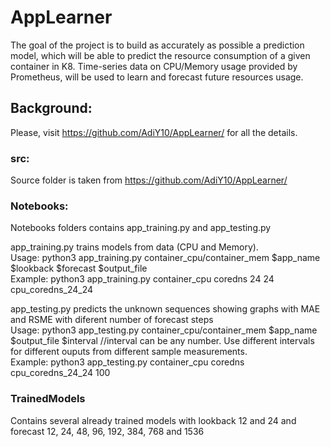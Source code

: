 # AppLearner

The goal of the project is to build as accurately as possible a prediction model, which will be able to predict the resource consumption of a given container in K8.
Time-series data on CPU/Memory usage provided by Prometheus, will be used to learn and forecast future resources usage.

## Background:
Please, visit https://github.com/AdiY10/AppLearner/ for all the details.

### src:
Source folder is taken from https://github.com/AdiY10/AppLearner/

### Notebooks:
Notebooks folders contains app_training.py and app_testing.py

app_training.py trains models from data (CPU and Memory).  
Usage: python3 app_training.py container_cpu/container_mem $app_name $lookback $forecast $output_file  
Example: python3 app_training.py container_cpu coredns 24 24 cpu_coredns_24_24

app_testing.py predicts the unknown sequences showing graphs with MAE and RSME with diferent number of forecast steps  
Usage: python3 app_testing.py container_cpu/container_mem $app_name $output_file $interval //interval can be any number. Use different intervals for different ouputs from different sample measurements.  
Example: python3 app_testing.py container_cpu coredns cpu_coredns_24_24 100

### TrainedModels
Contains several already trained models with lookback 12 and 24 and forecast 12, 24, 48, 96, 192, 384, 768 and 1536

